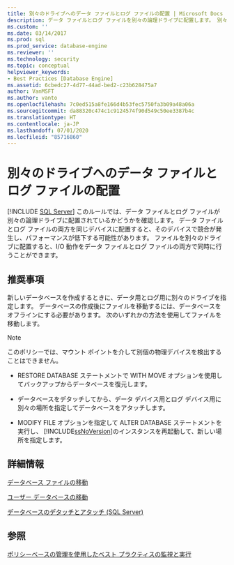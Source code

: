 ```yaml
---
title: 別々のドライブへのデータ ファイルとログ ファイルの配置 | Microsoft Docs
description: データ ファイルとログ ファイルを別々の論理ドライブに配置します。 別々の場所を使用すると、それぞれのアクティビティを同時に実行できるため、SQL のパフォーマンスが向上します。
ms.custom: ''
ms.date: 03/14/2017
ms.prod: sql
ms.prod_service: database-engine
ms.reviewer: ''
ms.technology: security
ms.topic: conceptual
helpviewer_keywords:
- Best Practices [Database Engine]
ms.assetid: 6cbedc27-4d77-44ad-bed2-c23b628475a7
author: VanMSFT
ms.author: vanto
ms.openlocfilehash: 7c0ed515a8fe166d4b53fec5750fa3b09a48a06a
ms.sourcegitcommit: da88320c474c1c9124574f90d549c50ee3387b4c
ms.translationtype: HT
ms.contentlocale: ja-JP
ms.lasthandoff: 07/01/2020
ms.locfileid: "85716860"
---
```

# <a name="place-data-and-log-files-on-separate-drives"></a>別々のドライブへのデータ ファイルとログ ファイルの配置
 [!INCLUDE [SQL Server](../../includes/applies-to-version/sqlserver.md)]
  このルールでは、データ ファイルとログ ファイルが別々の論理ドライブに配置されているかどうかを確認します。 データ ファイルとログ ファイルの両方を同じデバイスに配置すると、そのデバイスで競合が発生し、パフォーマンスが低下する可能性があります。 ファイルを別々のドライブに配置すると、I/O 動作をデータ ファイルとログ ファイルの両方で同時に行うことができます。  
  
## <a name="recommendations"></a>推奨事項  
 新しいデータベースを作成するときに、データ用とログ用に別々のドライブを指定します。 データベースの作成後にファイルを移動するには、データベースをオフラインにする必要があります。 次のいずれかの方法を使用してファイルを移動します。  
  
> [!NOTE]  
>  このポリシーでは、マウント ポイントを介して別個の物理デバイスを検出することはできません。  
  
-   RESTORE DATABASE ステートメントで WITH MOVE オプションを使用してバックアップからデータベースを復元します。  
  
-   データベースをデタッチしてから、データ デバイス用とログ デバイス用に別々の場所を指定してデータベースをアタッチします。  
  
-   MODIFY FILE オプションを指定して ALTER DATABASE ステートメントを実行し、 [!INCLUDE[ssNoVersion](../../includes/ssnoversion-md.md)]のインスタンスを再起動して、新しい場所を指定します。  
  
## <a name="for-more-information"></a>詳細情報  
 [データベース ファイルの移動](../../relational-databases/databases/move-database-files.md)  
  
 [ユーザー データベースの移動](../../relational-databases/databases/move-user-databases.md)  
  
 [データベースのデタッチとアタッチ &#40;SQL Server&#41;](../../relational-databases/databases/database-detach-and-attach-sql-server.md)  
  
## <a name="see-also"></a>参照  
 [ポリシーベースの管理を使用したベスト プラクティスの監視と実行](../../relational-databases/policy-based-management/monitor-and-enforce-best-practices-by-using-policy-based-management.md)  
  
  
